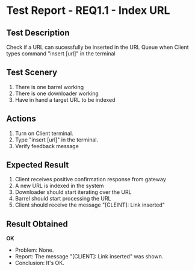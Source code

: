 # Test Report - REQ1.1 - Index URL

## Test Description
Check if a URL can sucessfully be inserted in the URL Queue when Client types command "insert [url]" in the terminal

## Test Scenery

1. There is one barrel working
2. There is one downloader working
3. Have in hand a target URL to be indexed

## Actions

1. Turn on Client terminal.
2. Type "insert [url]" in the terminal.
3. Verify feedback message

## Expected Result

1. Client receives positive confirmation response from gateway
2. A new URL is indexed in the system
3. Downloader should start iterating over the URL
4. Barrel should start processing the URL
5. Client should receive the message "[CLEINT]: Link inserted"

## Result Obtained
**OK**

- Problem: None.
- Report: The message "[CLIENT]: Link inserted" was shown.
- Conclusion: It's OK.
